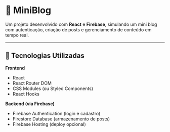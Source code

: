 # 📝 MiniBlog

Um projeto desenvolvido com **React** e **Firebase**, simulando um mini blog com autenticação, criação de posts e gerenciamento de conteúdo em tempo real.

---

## 🚀 Tecnologias Utilizadas

**Frontend**
- React
- React Router DOM
- CSS Modules (ou Styled Components)
- React Hooks

**Backend (via Firebase)**
- Firebase Authentication (login e cadastro)
- Firestore Database (armazenamento de posts)
- Firebase Hosting (deploy opcional)
